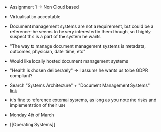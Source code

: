 * Assignment 1 -> Non Cloud based
* Virtualisation acceptable
* Document management systems are not a requirement, but could be a reference- he seems to be very interested in them though, so I highly suspect this is a part of the system he wants
* "The way to manage document management systems is metadata, outcomes, physician, date, time, etc"
* Would like locally hosted document management systems
* "Health is chosen deliberately" -> I assume he wants us to be GDPR compliant?
* Search "Systems Architecture" + "Document Management Systems" [link](https://www.google.com/search?q=systems+architecture+document+management+systems&rlz=1C1CHBF_en-GBIE972IE972&oq=systems+architecture+document+management+systems&gs_lcrp=EgZjaHJvbWUyBggAEEUYOTIHCAEQIRigAdIBCDcxODRqMGo3qAIAsAIA&sourceid=chrome&ie=UTF-8)
* It's fine to reference external systems, as long as you note the risks and implementation of their use
* Monday 4th of March

* [[Operating Systems]]